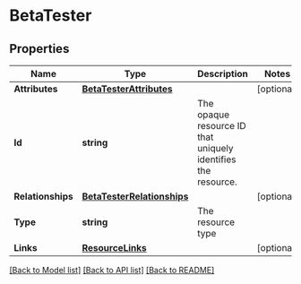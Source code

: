 # BetaTester

## Properties

Name | Type | Description | Notes
------------ | ------------- | ------------- | -------------
**Attributes** | [**BetaTesterAttributes**](BetaTester.Attributes.md) |  | [optional] 
**Id** | **string** | The opaque resource ID that uniquely identifies the resource. | 
**Relationships** | [**BetaTesterRelationships**](BetaTester.Relationships.md) |  | [optional] 
**Type** | **string** | The resource type | 
**Links** | [**ResourceLinks**](ResourceLinks.md) |  | [optional] 

[[Back to Model list]](../README.md#documentation-for-models) [[Back to API list]](../README.md#documentation-for-api-endpoints) [[Back to README]](../README.md)



